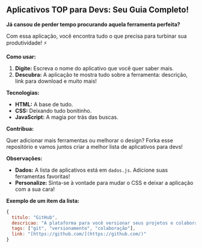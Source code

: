 ## Aplicativos TOP para Devs: Seu Guia Completo! 

**Já cansou de perder tempo procurando aquela ferramenta perfeita?** 

Com essa aplicação, você encontra tudo o que precisa para turbinar sua produtividade! ⚡

**Como usar:**

1. **Digite:** Escreva o nome do aplicativo que você quer saber mais.
2. **Descubra:** A aplicação te mostra tudo sobre a ferramenta: descrição, link para download e muito mais!

**Tecnologias:**

* **HTML:** A base de tudo.
* **CSS:** Deixando tudo bonitinho.
* **JavaScript:** A magia por trás das buscas.

**Contribua:**

Quer adicionar mais ferramentas ou melhorar o design? Forka esse repositório e vamos juntos criar a melhor lista de aplicativos para devs! 

**Observações:**

* **Dados:** A lista de aplicativos está em `dados.js`. Adicione suas ferramentas favoritas!
* **Personalize:** Sinta-se à vontade para mudar o CSS e deixar a aplicação com a sua cara!

**Exemplo de um item da lista:**

```javascript
{
  titulo: "GitHub",
  descricao: "A plataforma para você versionar seus projetos e colaborar com outros devs.",
  tags: ["git", "versionamento", "colaboração"],
  link: "[https://github.com/](https://github.com/)"
}

